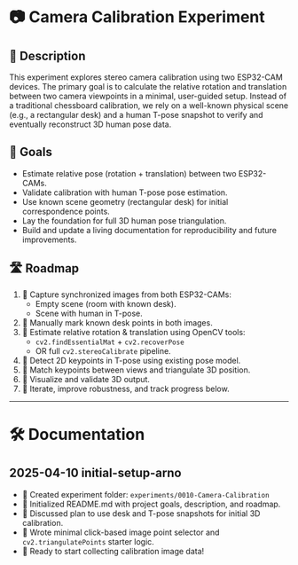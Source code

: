 # 📷 Camera Calibration Experiment

## 🧠 Description

This experiment explores stereo camera calibration using two ESP32-CAM devices. The primary goal is to calculate the relative rotation and translation between two camera viewpoints in a minimal, user-guided setup. Instead of a traditional chessboard calibration, we rely on a well-known physical scene (e.g., a rectangular desk) and a human T-pose snapshot to verify and eventually reconstruct 3D human pose data.

## 🎯 Goals

- Estimate relative pose (rotation + translation) between two ESP32-CAMs.
- Validate calibration with human T-pose pose estimation.
- Use known scene geometry (rectangular desk) for initial correspondence points.
- Lay the foundation for full 3D human pose triangulation.
- Build and update a living documentation for reproducibility and future improvements.

## 🛣️ Roadmap

1. 📸 Capture synchronized images from both ESP32-CAMs:
   - Empty scene (room with known desk).
   - Scene with human in T-pose.
2. 🎯 Manually mark known desk points in both images.
3. 📐 Estimate relative rotation & translation using OpenCV tools:
   - `cv2.findEssentialMat` + `cv2.recoverPose`
   - OR full `cv2.stereoCalibrate` pipeline.
4. 🤖 Detect 2D keypoints in T-pose using existing pose model.
5. 📍 Match keypoints between views and triangulate 3D position.
6. 🧪 Visualize and validate 3D output.
7. 🔁 Iterate, improve robustness, and track progress below.

---

# 🛠 Documentation

## 2025-04-10 initial-setup-arno

- 🧪 Created experiment folder: `experiments/0010-Camera-Calibration`
- 📝 Initialized README.md with project goals, description, and roadmap.
- 🧠 Discussed plan to use desk and T-pose snapshots for initial 3D calibration.
- 🧰 Wrote minimal click-based image point selector and `cv2.triangulatePoints` starter logic.
- 🚀 Ready to start collecting calibration image data!
